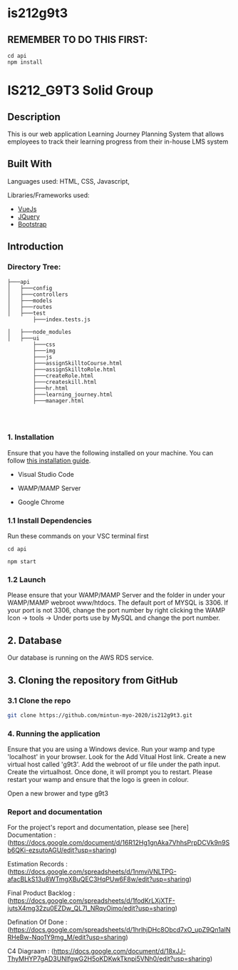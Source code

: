 # is212g9t3

## REMEMBER TO DO THIS FIRST: 
```
cd api
npm install
```
# IS212_G9T3 Solid Group

## Description
This is our web application Learning Journey Planning System that allows employees to track their learning progress from their in-house LMS system

## Built With
Languages used: HTML, CSS, Javascript,  

Libraries/Frameworks used: 
* [VueJs](https://vuejs.org/)
* [JQuery](https://jquery.com/)
* [Bootstrap](https://getbootstrap.com/)



## Introduction
### Directory Tree: 

```
├───api
│   ├───config
│   ├───controllers
│   ├───models
│   ├───routes
│   ├───test
        ├───index.tests.js
        
│   ├───node_modules
│   ├───ui
        ├───css
        ├───img
        ├───js
        ├───assignSkilltoCourse.html
        ├───assignSkilltoRole.html
        ├───createRole.html
        ├───createskill.html
        ├───hr.html
        ├───learning_journey.html
        ├───manager.html
        
        
        
```
### 1. Installation

Ensure that you have the following installed on your machine. You can follow [this installation guide](https://docs.google.com/document/d/1hSqhVbgbclf-eOvBx5BQhaTJHxbUSUN4wZTrLNUMyUk/edit?usp=sharing).

* Visual Studio Code 

* WAMP/MAMP Server 

* Google Chrome 

### 1.1 Install Dependencies 
Run these commands on your VSC terminal first 
```
cd api

npm start

```

### 1.2 Launch 

Please ensure that your WAMP/MAMP Server and the folder in under your WAMP/MAMP webroot www/htdocs. The default port of MYSQL is 3306. If your port is not 3306, change the port number by right clicking the WAMP Icon -> tools -> Under ports use by MySQL and change the port number. 

## 2. Database 

Our database is running on the AWS RDS service. 

## 3. Cloning the repository from GitHub

### 3.1 Clone the repo
   ```sh
   git clone https://github.com/mintun-myo-2020/is212g9t3.git
   ```

### 4. Running the application

Ensure that you are using a Windows device. Run your wamp and type 'localhost' in your browser. Look for the Add Vitual Host link. Create a new virtual host called 'g9t3'. Add the webroot of ur file under the path input. Create the virtualhost. Once done, it will prompt you to restart. Please restart your wamp and ensure that the logo is green in colour. 

Open a new brower and type g9t3

### Report and documentation

For the project's report and documentation, please see [here]
Documentation : 
(https://docs.google.com/document/d/16R12Hg1gnAka7VhhsPrpDCVk9n9Sb6QKi-ezsutoAGU/edit?usp=sharing)

Estimation Records :
(https://docs.google.com/spreadsheets/d/1nmviVNLTPG-afacBLkS13u8WTmgXBuQEC3HqPUw6F8w/edit?usp=sharing)

Final Product Backlog :
(https://docs.google.com/spreadsheets/d/1fodKrLXjXTF-jutsX4mg32zu0EZDw_QL7I_NRqyOimo/edit?usp=sharing)

Defination Of Done :
(https://docs.google.com/spreadsheets/d/1hrlhjDHc8Obcd7xO_upZ9Qn1aINRHeBw-Nqo1Y9mg_M/edit?usp=sharing)

C4 Diagraam :
(https://docs.google.com/document/d/18xJJ-ThyMHYP7gAD3UNIfgwG2H5oKDKwkTknpi5VNh0/edit?usp=sharing)


